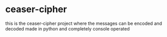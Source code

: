 # ceaser-cipher
this is the ceaser-cipher project where the messages can be encoded and decoded made in python and completely console operated
